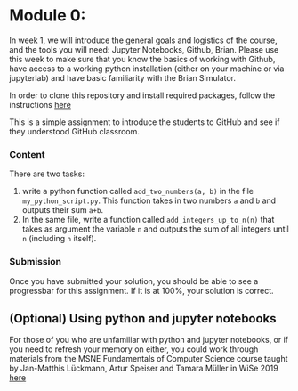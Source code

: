 # Module 0: 
In week 1, we will introduce the general goals and logistics of the course, and the tools you will need: Jupyter Notebooks, Github, Brian. Please use this week to make sure that you know the basics of working with Github, have access to a working python installation (either on your machine or via jupyterlab) and have basic familiarity with the Brian Simulator.

In order to clone this repository and install required packages, follow the instructions [here](./logistics.md)

This is a simple assignment to introduce the students to GitHub and see if they understood GitHub classroom.

### Content

There are two tasks:
1) write a python function called `add_two_numbers(a, b)` in the file `my_python_script.py`. This function takes in two numbers `a` and `b` and outputs their sum `a+b`.
2) In the same file, write a function called `add_integers_up_to_n(n)` that takes as argument the variable `n` and outputs the sum of all integers until `n` (including `n` itself).

### Submission

Once you have submitted your solution, you should be able to see a progressbar for this assignment. If it is at 100%, your solution is correct.

## (Optional) Using python and jupyter notebooks
For those of you who are unfamiliar with python and jupyter notebooks, or if you need to refresh your memory on either, you could work through materials from the MSNE Fundamentals of Computer Science course taught by Jan-Matthis Lückmann, Artur Speiser and Tamara Müller in WiSe 2019 [here](https://github.com/cne-tum/msne-datascience-2019)

